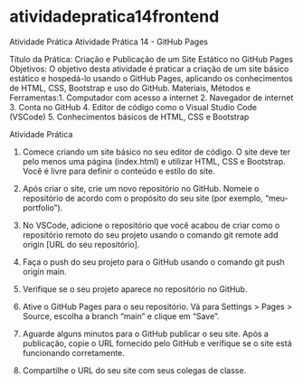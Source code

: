# atividadepratica14frontend

Atividade Prática
Atividade Prática 14 - GitHub Pages

Título da Prática: Criação e Publicação de um Site Estático no GitHub Pages
Objetivos: O objetivo desta atividade é praticar a criação de um site básico estático e hospedá-lo usando o GitHub Pages, aplicando os conhecimentos de HTML, CSS, Bootstrap e uso do GitHub.
Materiais, Métodos e Ferramentas:1. Computador com acesso a internet
2. Navegador de internet
3. Conta no GitHub
4. Editor de código como o Visual Studio Code (VSCode)
5. Conhecimentos básicos de HTML, CSS e Bootstrap

Atividade Prática

1. Comece criando um site básico no seu editor de código. O site deve ter pelo menos uma página (index.html) e utilizar HTML, CSS e Bootstrap. Você é livre para definir o conteúdo e estilo do site.

2. Após criar o site, crie um novo repositório no GitHub. Nomeie o repositório de acordo com o propósito do seu site (por exemplo, “meu-portfolio”).

3. No VSCode, adicione o repositório que você acabou de criar como o repositório remoto do seu projeto usando o comando git remote add origin [URL do seu repositório].

4. Faça o push do seu projeto para o GitHub usando o comando git push origin main.

5. Verifique se o seu projeto aparece no repositório no GitHub.

6. Ative o GitHub Pages para o seu repositório. Vá para Settings > Pages > Source, escolha a branch “main” e clique em “Save”.

7. Aguarde alguns minutos para o GitHub publicar o seu site. Após a publicação, copie o URL fornecido pelo GitHub e verifique se o site está funcionando corretamente.

8. Compartilhe o URL do seu site com seus colegas de classe.
